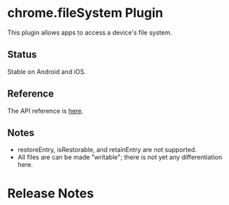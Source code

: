 # chrome.fileSystem Plugin

This plugin allows apps to access a device's file system.

## Status

Stable on Android and iOS.

## Reference

The API reference is [here](http://developer.chrome.com/apps/fileSystem.html).

## Notes

* restoreEntry, isRestorable, and retainEntry are not supported.
* All files are can be made "writable"; there is not yet any differentiation here.

# Release Notes
